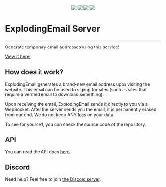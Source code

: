 <br>
<div style="text-align: center">
<img src="https://github.com/ExplodingEmail/ExplodingEmailServer/actions/workflows/codeql.yml/badge.svg">
<img src="https://github.com/ExplodingEmail/ExplodingEmailServer/actions/workflows/dependency-review.yml/badge.svg">
<img src="https://github.com/ExplodingEmail/ExplodingEmailServer/actions/workflows/eslint.yml/badge.svg">
<a href="https://discord.gg/GHapeHPWVS"><img src="https://img.shields.io/discord/899020130091139082?color=5865F2&label=Discord&logo=discord&style=plastic"></a>
</div>

# ExplodingEmail Server
<hr>

Generate temporary email addresses using this service!

[View it here!](https://exploding.email)

## How does it work?

ExplodingEmail generates a brand-new email address upon visiting the website.  This email can be used
to signup for sites (such as sites that require a verified email to download something).

Upon receiving the email, ExplodingEmail sends it directly to you via a WebSocket.  After the server
sends you the email, it is permanently erased from our end.  We do not keep ANY logs on your data.

To see for yourself, you can check the source code of the repository.

## API

You can read the API docs [here](https://exploding.email/api.html).

## Discord

Need help?  Feel free to join [the Discord server](https://discord.gg/GHapeHPWVS).
